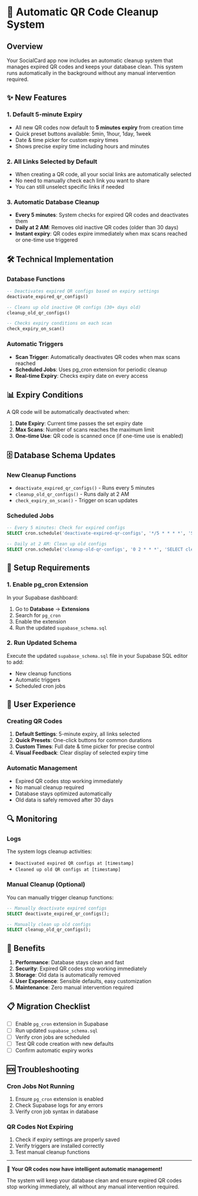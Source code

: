 # 🔄 Automatic QR Code Cleanup System

## Overview

Your SocialCard app now includes an automatic cleanup system that manages expired QR codes and keeps your database clean. This system runs automatically in the background without any manual intervention required.

## ✨ New Features

### 1. **Default 5-minute Expiry**

- All new QR codes now default to **5 minutes expiry** from creation time
- Quick preset buttons available: 5min, 1hour, 1day, 1week
- Date & time picker for custom expiry times
- Shows precise expiry time including hours and minutes

### 2. **All Links Selected by Default**

- When creating a QR code, all your social links are automatically selected
- No need to manually check each link you want to share
- You can still unselect specific links if needed

### 3. **Automatic Database Cleanup**

- **Every 5 minutes**: System checks for expired QR codes and deactivates them
- **Daily at 2 AM**: Removes old inactive QR codes (older than 30 days)
- **Instant expiry**: QR codes expire immediately when max scans reached or one-time use triggered

## 🛠 Technical Implementation

### Database Functions

```sql
-- Deactivates expired QR configs based on expiry settings
deactivate_expired_qr_configs()

-- Cleans up old inactive QR configs (30+ days old)
cleanup_old_qr_configs()

-- Checks expiry conditions on each scan
check_expiry_on_scan()
```

### Automatic Triggers

- **Scan Trigger**: Automatically deactivates QR codes when max scans reached
- **Scheduled Jobs**: Uses pg_cron extension for periodic cleanup
- **Real-time Expiry**: Checks expiry date on every access

## 📊 Expiry Conditions

A QR code will be automatically deactivated when:

1. **Date Expiry**: Current time passes the set expiry date
2. **Max Scans**: Number of scans reaches the maximum limit
3. **One-time Use**: QR code is scanned once (if one-time use is enabled)

## 🗄 Database Schema Updates

### New Cleanup Functions

- `deactivate_expired_qr_configs()` - Runs every 5 minutes
- `cleanup_old_qr_configs()` - Runs daily at 2 AM
- `check_expiry_on_scan()` - Trigger on scan updates

### Scheduled Jobs

```sql
-- Every 5 minutes: Check for expired configs
SELECT cron.schedule('deactivate-expired-qr-configs', '*/5 * * * *', 'SELECT deactivate_expired_qr_configs();');

-- Daily at 2 AM: Clean up old configs
SELECT cron.schedule('cleanup-old-qr-configs', '0 2 * * *', 'SELECT cleanup_old_qr_configs();');
```

## 🔧 Setup Requirements

### 1. Enable pg_cron Extension

In your Supabase dashboard:

1. Go to **Database** → **Extensions**
2. Search for `pg_cron`
3. Enable the extension
4. Run the updated `supabase_schema.sql`

### 2. Run Updated Schema

Execute the updated `supabase_schema.sql` file in your Supabase SQL editor to add:

- New cleanup functions
- Automatic triggers
- Scheduled cron jobs

## 📱 User Experience

### Creating QR Codes

1. **Default Settings**: 5-minute expiry, all links selected
2. **Quick Presets**: One-click buttons for common durations
3. **Custom Times**: Full date & time picker for precise control
4. **Visual Feedback**: Clear display of selected expiry time

### Automatic Management

- Expired QR codes stop working immediately
- No manual cleanup required
- Database stays optimized automatically
- Old data is safely removed after 30 days

## 🔍 Monitoring

### Logs

The system logs cleanup activities:

- `Deactivated expired QR configs at [timestamp]`
- `Cleaned up old QR configs at [timestamp]`

### Manual Cleanup (Optional)

You can manually trigger cleanup functions:

```sql
-- Manually deactivate expired configs
SELECT deactivate_expired_qr_configs();

-- Manually clean up old configs
SELECT cleanup_old_qr_configs();
```

## 🚀 Benefits

1. **Performance**: Database stays clean and fast
2. **Security**: Expired QR codes stop working immediately
3. **Storage**: Old data is automatically removed
4. **User Experience**: Sensible defaults, easy customization
5. **Maintenance**: Zero manual intervention required

## 📋 Migration Checklist

- [ ] Enable `pg_cron` extension in Supabase
- [ ] Run updated `supabase_schema.sql`
- [ ] Verify cron jobs are scheduled
- [ ] Test QR code creation with new defaults
- [ ] Confirm automatic expiry works

## 🆘 Troubleshooting

### Cron Jobs Not Running

1. Ensure `pg_cron` extension is enabled
2. Check Supabase logs for any errors
3. Verify cron job syntax in database

### QR Codes Not Expiring

1. Check if expiry settings are properly saved
2. Verify triggers are installed correctly
3. Test manual cleanup functions

---

🎉 **Your QR codes now have intelligent automatic management!**

The system will keep your database clean and ensure expired QR codes stop working immediately, all without any manual intervention required.
